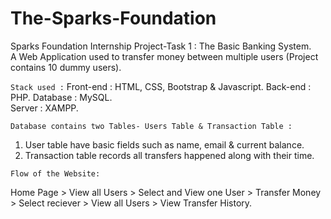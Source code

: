 # The-Sparks-Foundation 
Sparks Foundation Internship Project-Task 1 : The Basic Banking System.  
A Web Application used to transfer money between multiple users (Project contains 10 dummy users).  

`Stack used :`
Front-end : HTML, CSS, Bootstrap & Javascript. 
Back-end : PHP. 
Database : MySQL.  
Server : XAMPP.  

`Database contains two Tables- Users Table & Transaction Table :`
1. User table have basic fields such as name, email & current balance. 
2. Transaction table records all transfers happened along with their time.  

`Flow of the Website:`

Home Page > View all Users > Select and View one User > Transfer Money > Select reciever > View all Users > View Transfer History.
